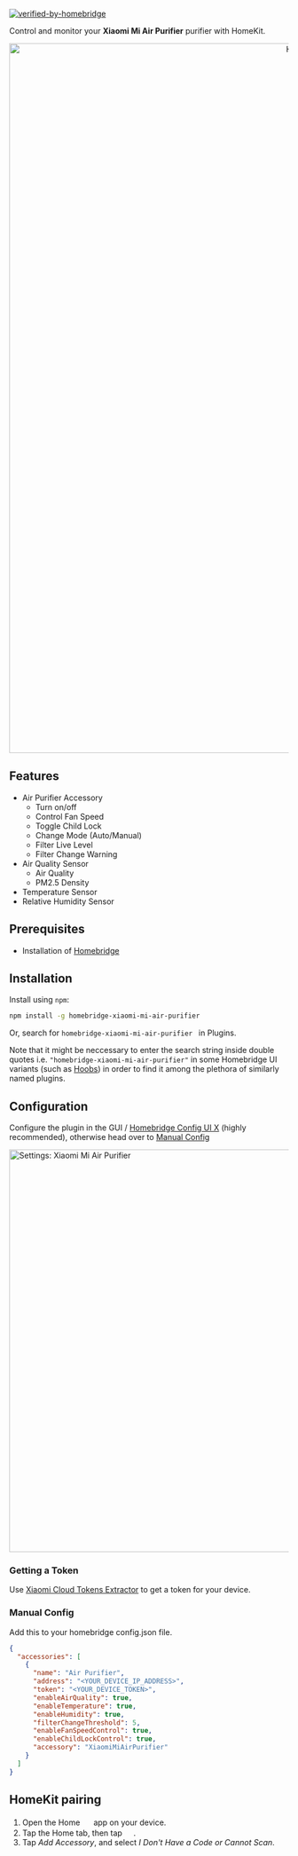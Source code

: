 [![verified-by-homebridge](https://badgen.net/badge/homebridge/verified/purple)](https://github.com/homebridge/homebridge/wiki/Verified-Plugins)

Control and monitor your **Xiaomi Mi Air Purifier** purifier with HomeKit.

<p align="center">
  <img title="HomeKit integration for Xiaomi Mi Air Purifier" src="../assets/media/xiaomi-mi-air-purifier@2x.png" width="1280">
</p>

## Features

- Air Purifier Accessory
  - Turn on/off
  - Control Fan Speed
  - Toggle Child Lock
  - Change Mode (Auto/Manual)
  - Filter Live Level
  - Filter Change Warning
- Air Quality Sensor
  - Air Quality
  - PM2.5 Density
- Temperature Sensor
- Relative Humidity Sensor

## Prerequisites

- Installation of [Homebridge](https://homebridge.io/)

## Installation

Install using `npm`:

```bash
npm install -g homebridge-xiaomi-mi-air-purifier
```

Or, search for `homebridge-xiaomi-mi-air-purifier ` in Plugins. 

Note that it might be neccessary to enter the search string inside double quotes i.e. `"homebridge-xiaomi-mi-air-purifier"` in some Homebridge UI variants (such as [Hoobs](https://hoobs.com/)) in order to find it among the plethora of similarly named plugins.

## Configuration

Configure the plugin in the GUI / [Homebridge Config UI X](https://github.com/oznu/homebridge-config-ui-x) (highly recommended), otherwise head over to [Manual Config](#manual-config)

 <img title="Settings: Xiaomi Mi Air Purifier" src="../assets/media/settings-xiaomi-mi-air-purifier.png" width="726">

### Getting a Token

Use [Xiaomi Cloud Tokens Extractor](https://github.com/PiotrMachowski/Xiaomi-cloud-tokens-extractor) to get a token for your device.

### Manual Config

Add this to your homebridge config.json file.

```json
{
  "accessories": [
    {
      "name": "Air Purifier",
      "address": "<YOUR_DEVICE_IP_ADDRESS>",
      "token": "<YOUR_DEVICE_TOKEN>",
      "enableAirQuality": true,
      "enableTemperature": true,
      "enableHumidity": true,
      "filterChangeThreshold": 5,
      "enableFanSpeedControl": true,
      "enableChildLockControl": true,
      "accessory": "XiaomiMiAirPurifier"
    }
  ]
}
```

## HomeKit pairing

1. Open the Home <img src='https://user-images.githubusercontent.com/3979615/78010622-4ea1d380-738e-11ea-8a17-e6a465eeec35.png' height='16.42px'> app on your device.
2. Tap the Home tab, then tap <img src='https://user-images.githubusercontent.com/3979615/78010869-9aed1380-738e-11ea-9644-9f46b3633026.png' height='16.42px'>.
3. Tap _Add Accessory_, and select _I Don't Have a Code or Cannot Scan_.
